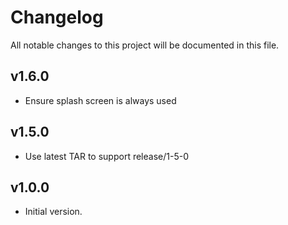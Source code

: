 # Changelog
All notable changes to this project will be documented in this file.

## v1.6.0
* Ensure splash screen is always used

## v1.5.0
* Use latest TAR to support release/1-5-0

## v1.0.0
* Initial version.
